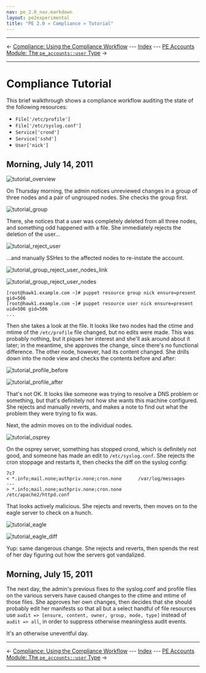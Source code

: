 ```yaml
---
nav: pe_2.0_nav.markdown
layout: pe2experimental
title: "PE 2.0 » Compliance » Tutorial"
---
```


* * *

&larr; [Compliance: Using the Compliance Workflow](./compliance_using.html) --- [Index](./) --- [PE Accounts Module: The `pe_accounts::user` Type](./accounts_user_type.html) &rarr;

* * *

Compliance Tutorial
=====

This brief walkthrough shows a compliance workflow auditing the state of the following resources:

* `File['/etc/profile']`
* `File['/etc/syslog.conf']`
* `Service['crond']`
* `Service['sshd']`
* `User['nick']`

Morning, July 14, 2011
-----

![tutorial_overview][]

On Thursday morning, the admin notices unreviewed changes in a group of three nodes and a pair of ungrouped nodes. She checks the group first. 

![tutorial_group][]

There, she notices that a user was completely deleted from all three nodes, and something odd happened with a file. She immediately rejects the deletion of the user...

![tutorial_reject_user][]

...and manually SSHes to the affected nodes to re-instate the account. 

![tutorial_group_reject_user_nodes_link][]

![tutorial_group_reject_user_nodes][]

    [root@hawk1.example.com ~]# puppet resource group nick ensure=present gid=506
    [root@hawk1.example.com ~]# puppet resource user nick ensure=present uid=506 gid=506
    ...

Then she takes a look at the file. It looks like two nodes had the ctime and mtime of the `/etc/profile` file changed, but no edits were made. This was probably nothing, but it piques her interest and she'll ask around about it later; in the meantime, she approves the change, since there's no functional difference. The other node, however, had its content changed. She drills down into the node view and checks the contents before and after:

![tutorial_profile_before][]

![tutorial_profile_after][]

That's not OK. It looks like someone was trying to resolve a DNS problem or something, but that's definitely not how she wants this machine configured. She rejects and manually reverts, and makes a note to find out what the problem they were trying to fix was. 

Next, the admin moves on to the individual nodes. 

![tutorial_osprey][]

On the osprey server, something has stopped crond, which is definitely not good, and someone has made an edit to `/etc/syslog.conf`. She rejects the cron stoppage and restarts it, then checks the diff on the syslog config: 

    7c7
    < *.info;mail.none;authpriv.none;cron.none		/var/log/messages
    ---
    > *.info;mail.none;authpriv.none;cron.none		/etc/apache2/httpd.conf

That looks actively malicious. She rejects and reverts, then moves on to the eagle server to check on a hunch.

![tutorial_eagle][]

![tutorial_eagle_diff][]

Yup: same dangerous change. She rejects and reverts, then spends the rest of her day figuring out how the servers got vandalized.

Morning, July 15, 2011
-----

The next day, the admin's previous fixes to the syslog.conf and profile files on the various servers have caused changes to the ctime and mtime of those files. She approves her own changes, then decides that she should probably edit her manifests so that all but a select handful of file resources use `audit => [ensure, content, owner, group, mode, type]` instead of `audit => all`, in order to suppress otherwise meaningless audit events.

It's an otherwise uneventful day.

[tutorial_eagle_diff]: ./images/baseline/tutorial_eagle_diff.png
[tutorial_eagle]: ./images/baseline/tutorial_eagle.png
[tutorial_group_reject_user_nodes_link]: ./images/baseline/tutorial_group_reject_user_nodes_link.png
[tutorial_group_reject_user_nodes]: ./images/baseline/tutorial_group_reject_user_nodes.png
[tutorial_group]: ./images/baseline/tutorial_group.png
[tutorial_osprey]: ./images/baseline/tutorial_osprey.png
[tutorial_profile_after]: ./images/baseline/tutorial_profile_after.png
[tutorial_profile_before]: ./images/baseline/tutorial_profile_before.png
[tutorial_reject_user]: ./images/baseline/tutorial_reject_user.png
[tutorial_overview]: ./images/baseline/tutorial_overview.png

* * *

&larr; [Compliance: Using the Compliance Workflow](./compliance_using.html) --- [Index](./) --- [PE Accounts Module: The `pe_accounts::user` Type](./accounts_user_type.html) &rarr;

* * *

